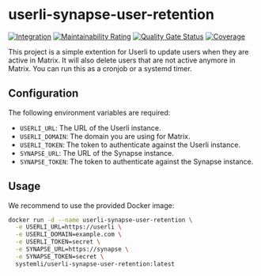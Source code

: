 # userli-synapse-user-retention

[![Integration](https://github.com/systemli/userli-synapse-user-retention/actions/workflows/integration.yml/badge.svg)](https://github.com/systemli/userli-synapse-user-retention/actions/workflows/integration.yml) [![Maintainability Rating](https://sonarcloud.io/api/project_badges/measure?project=systemli_userli-synapse-user-retention&metric=sqale_rating)](https://sonarcloud.io/summary/new_code?id=systemli_userli-synapse-user-retention) [![Quality Gate Status](https://sonarcloud.io/api/project_badges/measure?project=systemli_userli-synapse-user-retention&metric=alert_status)](https://sonarcloud.io/summary/new_code?id=systemli_userli-synapse-user-retention) [![Coverage](https://sonarcloud.io/api/project_badges/measure?project=systemli_userli-synapse-user-retention&metric=coverage)](https://sonarcloud.io/summary/new_code?id=systemli_userli-synapse-user-retention)

This project is a simple extention for Userli to update users when they are active in Matrix.
It will also delete users that are not active anymore in Matrix.
You can run this as a cronjob or a systemd timer.

## Configuration

The following environment variables are required:

- `USERLI_URL`: The URL of the Userli instance.
- `USERLI_DOMAIN`: The domain you are using for Matrix.
- `USERLI_TOKEN`: The token to authenticate against the Userli instance.
- `SYNAPSE_URL`: The URL of the Synapse instance.
- `SYNAPSE_TOKEN`: The token to authenticate against the Synapse instance.

## Usage

We recommend to use the provided Docker image:

```bash
docker run -d --name userli-synapse-user-retention \
  -e USERLI_URL=https://userli \
  -e USERLI_DOMAIN=example.com \
  -e USERLI_TOKEN=secret \
  -e SYNAPSE_URL=https://synapse \
  -e SYNAPSE_TOKEN=secret \
  systemli/userli-synapse-user-retention:latest
```
